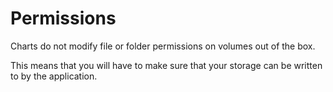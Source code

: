 # Permissions

Charts do not modify file or folder permissions on volumes out of the box.

This means that you will have to make sure that your storage can be written to
by the application.
